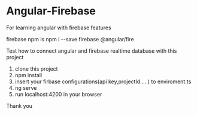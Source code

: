 # Angular-Firebase
For learning angular with firebase features

firebase npm is npm i --save firebase @angular/fire

Test how to connect angular and firebase realtime database with this project

1) clone this project
2) npm install
3) insert your firbase configurations(api key,projectId.....) to enviroment.ts
4) ng serve
5) run localhost:4200 in your browser

Thank you

